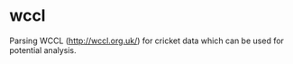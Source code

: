 # wccl
Parsing WCCL (http://wccl.org.uk/) for cricket data which can be used for potential analysis.
